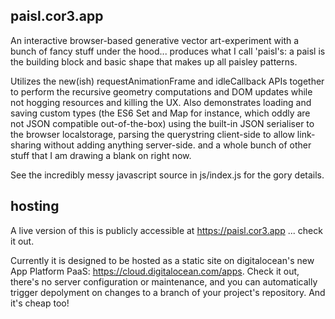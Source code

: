 ## paisl.cor3.app ##

An interactive browser-based generative vector art-experiment with a bunch of fancy stuff under the hood... produces what I call 'paisl's: a paisl is the building block and basic shape that makes up all paisley patterns.

Utilizes the new(ish) requestAnimationFrame and idleCallback APIs together to perform the recursive geometry computations and DOM updates while not hogging resources and killing the UX. Also demonstrates loading and saving custom types (the ES6 Set and Map for instance, which oddly are not JSON compatible out-of-the-box) using the built-in JSON serialiser to the browser localstorage, parsing the querystring client-side to allow link-sharing without adding anything server-side. and a whole bunch of other stuff that I am drawing a blank on right now.

See the incredibly messy javascript source in js/index.js for the gory details.

## hosting ##

A live version of this is publicly accessible at https://paisl.cor3.app ... check it out.

Currently it is designed to be hosted as a static site on digitalocean's new App Platform PaaS: https://cloud.digitalocean.com/apps. Check it out, there's no server configuration or maintenance, and you can automatically trigger depolyment on changes to a branch of your project's repository. And it's cheap too!
